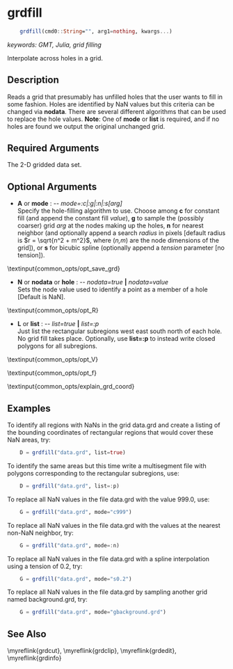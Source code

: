 # grdfill

```julia
	grdfill(cmd0::String="", arg1=nothing, kwargs...)
```

*keywords: GMT, Julia, grid filling*

Interpolate across holes in a grid.

Description
-----------

Reads a grid that presumably has unfilled holes that the user wants to fill in some fashion.
Holes are identified by NaN values but this criteria can be changed via **nodata**. There
are several different algorithms that can be used to replace the hole values. **Note**:
One of **mode** or **list** is required, and if no holes are found we output the original
unchanged grid.

Required Arguments
------------------

The 2-D gridded data set.

Optional Arguments
------------------

- **A** or **mode** : -- *mode=:c|:g|:n|:s[arg]*\
    Specify the hole-filling algorithm to use. Choose among **c** for constant
    fill (and append the constant fill *value*), **g** to sample the (possibly coarser)
    grid *arg* at the nodes making up the holes, **n** for nearest neighbor (and optionally
    append a search *radius* in pixels [default radius is $r = \sqrt{n^2 + m^2}$,
    where (*n,m*) are the node dimensions of the grid]), or
    **s** for bicubic spline (optionally append a *tension* parameter [no tension]).

\textinput{common_opts/opt_save_grd}

- **N** or **nodata** or **hole** : -- *nodata=true* **|** *nodata=value*\
    Sets the node value used to identify a point as a member of a hole [Default is NaN].

\textinput{common_opts/opt_R}

- **L** or **list** : -- *list=true* **|** *list=:p*\
    Just list the rectangular subregions west east south north of each hole.
    No grid fill takes place. Optionally, use **list=:p**
    to instead write closed polygons for all subregions.

\textinput{common_opts/opt_V}

\textinput{common_opts/opt_f}

\textinput{common_opts/explain_grd_coord}

Examples
--------

To identify all regions with NaNs in the grid data.grd and create a listing of the
bounding coordinates of rectangular regions that would cover these NaN areas, try:

```julia
    D = grdfill("data.grd", list=true)
```

To identify the same areas but this time write a multisegment file with polygons
corresponding to the rectangular subregions, use:

```julia
    D = grdfill("data.grd", list=:p)
```

To replace all NaN values in the file data.grd with the value 999.0, use:

```julia
    G = grdfill("data.grd", mode="c999")
```

To replace all NaN values in the file data.grd with the values at the
nearest non-NaN neighbor, try:

```julia
    G = grdfill("data.grd", mode=:n)
```

To replace all NaN values in the file data.grd with a spline interpolation using a tension of 0.2, try:

```julia
    G = grdfill("data.grd", mode="s0.2")
```

To replace all NaN values in the file data.grd by sampling another grid named background.grd, try:

```julia
    G = grdfill("data.grd", mode="gbackground.grd")
```

See Also
--------

\myreflink{grdcut},
\myreflink{grdclip},
\myreflink{grdedit},
\myreflink{grdinfo}
